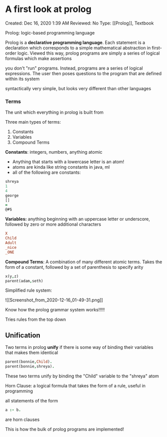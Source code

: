 # A first look at prolog

Created: Dec 16, 2020 1:39 AM
Reviewed: No
Type: [[Prolog]], Textbook

Prolog: logic-based programming language

Prolog is a **declarative programming language**. Each statement is a declaration which corresponds to a simple mathematical abstraction in first-order logic. Viewed this way, prolog programs are simply a series of logical formulas which make assertions

you don't "run" programs. Instead, programs are a series of logical expressions. The user then poses questions to the program that are defined within its system

syntactically very simple, but looks very different than other languages

### Terms

The unit which everything in prolog is built from

Three main types of terms:

1. Constants
2. Variables
3. Compound Terms

**Constants**: integers, numbers, anything atomic

- Anything that starts with a lowercase letter is an atom!
- atoms are kinda like string constants in java, ml
- all of the following are constants:

```prolog
shreya
1
4
george
[]
=
@#$
```

**Variables:** anything beginning with an uppercase letter or underscore, followed by zero or more additional characters

```prolog
X
Child
Adult
_nice
_ONE
```

**Compound Terms**: A combination of many different atomic terms. Takes the form of a constant, followed by a set of parenthesis to specify arity

```prolog
x(y,z)
parent(adam,seth)
```

Simplified rule system:

![[Screenshot_from_2020-12-16_01-49-31.png]]

Know how the prolog grammar system works!!!!!

Tries rules from the top down

## Unification

Two terms in prolog **unify** if there is some way of binding their variables that makes them identical

```prolog
parent(bonnie,Child).
parent(bonnie,shreya).
```

These two terms unify by binding the "Child" variable to the "shreya" atom

Horn Clause: a logical formula that takes the form of a rule, useful in programming

all statements of the form

```prolog
a :- b.
```

are horn clauses

This is how the bulk of prolog programs are implemented!